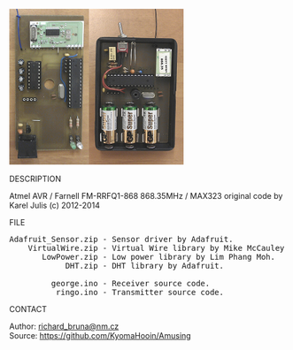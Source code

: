 ![AVR](https://github.com/KyomaHooin/Amusing/raw/master/avr/avr_screen.png "screenshot")

DESCRIPTION

Atmel AVR / Farnell FM-RRFQ1-868 868.35MHz / MAX323 original code by Karel Julis (c) 2012-2014

FILE
<pre>
Adafruit_Sensor.zip - Sensor driver by Adafruit.
    VirtualWire.zip - Virtual Wire library by Mike McCauley (c) 2008.
       LowPower.zip - Low power library by Lim Phang Moh.
            DHT.zip - DHT library by Adafruit.

         george.ino - Receiver source code.
          ringo.ino - Transmitter source code.
</pre>
CONTACT

Author: richard_bruna@nm.cz<br>
Source: https://github.com/KyomaHooin/Amusing

